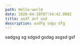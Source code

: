 ```yaml
---
path: Hello-world
date: 2020-04-18T07:54:42.888Z
title: asdf asf asd
description: asdfg sdgs dfg
---
```

 sadgsg sg sdgsd gsdag asgsd gsf
